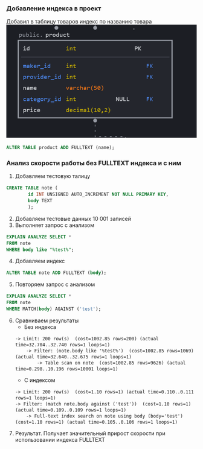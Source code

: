 ### Добавление индекса в проект
Добавил в таблицу товаров индекс по названию товара
![img.png](img.png)
```sql
ALTER TABLE product ADD FULLTEXT (name);
```


### Анализ скорости работы без FULLTEXT индекса и с ним
1. Добавляем тестовую талицу
```sql
CREATE TABLE note (
        id INT UNSIGNED AUTO_INCREMENT NOT NULL PRIMARY KEY,
        body TEXT
        );
```
2. Добавляем тестовые данных 10 001 записей
3. Выполняет запрос с анализом
```sql
EXPLAIN ANALYZE SELECT *
FROM note
WHERE body like "%test%";
```
4. Добавляем индекс
```sql
ALTER TABLE note ADD FULLTEXT (body);
```
5. Повторяем запрос с анализом
```sql
EXPLAIN ANALYZE SELECT *
FROM note
WHERE MATCH(body) AGAINST ('test');
```
6. Сравниваем результаты
    - Без индекса
    ```text
    -> Limit: 200 row(s)  (cost=1002.85 rows=200) (actual time=32.704..32.740 rows=1 loops=1)
        -> Filter: (note.body like '%test%')  (cost=1002.85 rows=1069) (actual time=32.640..32.675 rows=1 loops=1)
            -> Table scan on note  (cost=1002.85 rows=9626) (actual time=0.298..10.196 rows=10001 loops=1) 
    ```
    - С индексом
    ```text
    -> Limit: 200 row(s)  (cost=1.10 rows=1) (actual time=0.110..0.111 rows=1 loops=1)
    -> Filter: (match note.body against ('test'))  (cost=1.10 rows=1) (actual time=0.109..0.109 rows=1 loops=1)
        -> Full-text index search on note using body (body='test')  (cost=1.10 rows=1) (actual time=0.105..0.106 rows=1 loops=1)
    ```
7. Результат. Получает значительный прирост скорости при использовании индекса FULLTEXT
   